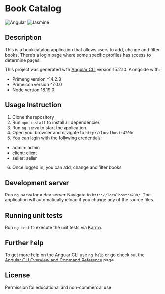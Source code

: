 # Book Catalog

![Angular](https://img.shields.io/badge/angular-%23DD0031.svg?style=for-the-badge&logo=angular&logoColor=white)
![Jasmine](https://img.shields.io/badge/-Jasmine-%238A4182?style=for-the-badge&logo=Jasmine&logoColor=white)

## Description

This is a book catalog application that allows users to add, change and filter books.
There's a login page where some specific profiles has access to determine pages.

This project was generated with [Angular CLI](https://github.com/angular/angular-cli) version 15.2.10.
Alongside with:
- Primeng version ^14.2.3
- Primeicon version ^7.0.0
- Node version 18.19.0

## Usage Instruction
1. Clone the repository
2. Run `npm install` to install all dependencies
3. Run `ng serve` to start the application
4. Open your browser and navigate to `http://localhost:4200/`
5. You can login with the following credentials:
- admin: admin
- client: client
- seller: seller
6. Once logged in, you can add, change and filter books

## Development server

Run `ng serve` for a dev server. Navigate to `http://localhost:4200/`. The application will automatically reload if you change any of the source files.

## Running unit tests

Run `ng test` to execute the unit tests via [Karma](https://karma-runner.github.io).

## Further help

To get more help on the Angular CLI use `ng help` or go check out the [Angular CLI Overview and Command Reference](https://angular.io/cli) page.

## License
Permission for educational and non-commercial use